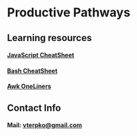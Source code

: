 <head>
<script async src="https://pagead2.googlesyndication.com/pagead/js/adsbygoogle.js?client=ca-pub-8684781314803553"
     crossorigin="anonymous"></script>
</head>

# Productive Pathways

## Learning resources
#### [**JavaScript CheatSheet**](Learning_Resources/JavaScript_CheatSheet)
#### [**Bash CheatSheet**](Learning_Resources/Bash_CheatSheet)
#### [**Awk OneLiners**](Learning_Resources/Awk_Oneliners)

## Contact Info
#### Mail: <a href="mailto:vterpko+productivepathways@gmail.com">vterpko@gmail.com<a>
